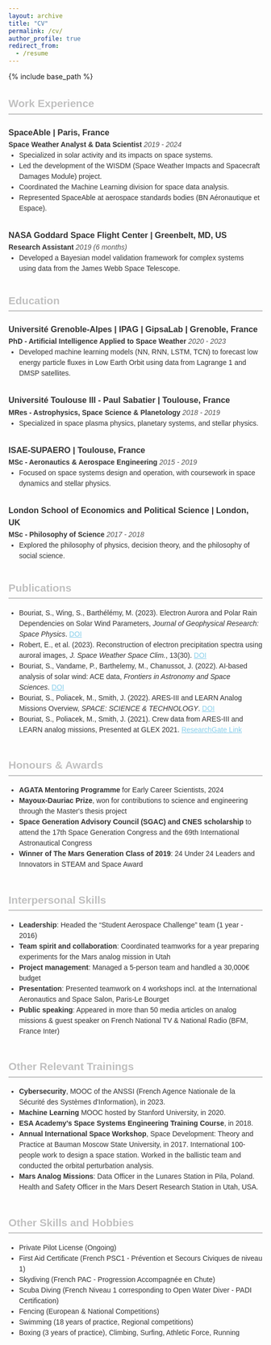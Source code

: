 ```yaml
---
layout: archive
title: "CV"
permalink: /cv/
author_profile: true
redirect_from:
  - /resume
---
```


{% include base_path %}

<div style="max-width: 800px; margin: auto; font-family: Arial, sans-serif; line-height: 1.5; color: #333;">
  
  <h2 style="font-size: 1.5em; border-bottom: 2px solid #C0C0C0; padding-bottom: 0.2em; color: #C0C0C0;">Work Experience</h2>  
  <h3 style="margin-bottom: 0.1em;">SpaceAble | Paris, France</h3>  
  <strong>Space Weather Analyst & Data Scientist</strong>  
  <em style="color: #555;">2019 - 2024</em>  
  <ul style="margin: 0; padding: 0 0 0.5em 1.5em; list-style-type: disc;">
    <li>Specialized in solar activity and its impacts on space systems.</li>  
    <li>Led the development of the WISDM (Space Weather Impacts and Spacecraft Damages Module) project.</li>  
    <li>Coordinated the Machine Learning division for space data analysis.</li>  
    <li>Represented SpaceAble at aerospace standards bodies (BN Aéronautique et Espace).</li>  
  </ul>

  <h3 style="margin-bottom: 0.1em;">NASA Goddard Space Flight Center | Greenbelt, MD, US</h3>  
  <strong>Research Assistant</strong>  
  <em style="color: #555;">2019 (6 months)</em>  
  <ul style="margin: 0; padding: 0 0 0.5em 1.5em; list-style-type: disc;">
    <li>Developed a Bayesian model validation framework for complex systems using data from the James Webb Space Telescope.</li>  
  </ul>

  <h2 style="font-size: 1.5em; border-bottom: 2px solid #C0C0C0; padding-bottom: 0.2em; color: #C0C0C0;">Education</h2>  
  <h3 style="margin-bottom: 0.1em;">Université Grenoble-Alpes | IPAG | GipsaLab | Grenoble, France</h3>  
  <strong>PhD - Artificial Intelligence Applied to Space Weather</strong>  
  <em style="color: #555;">2020 - 2023</em>  
  <ul style="margin: 0; padding: 0 0 0.5em 1.5em; list-style-type: disc;">
    <li>Developed machine learning models (NN, RNN, LSTM, TCN) to forecast low energy particle fluxes in Low Earth Orbit using data from Lagrange 1 and DMSP satellites.</li>  
  </ul>

  <h3 style="margin-bottom: 0.1em;">Université Toulouse III - Paul Sabatier | Toulouse, France</h3>  
  <strong>MRes - Astrophysics, Space Science & Planetology</strong>  
  <em style="color: #555;">2018 - 2019</em>  
  <ul style="margin: 0; padding: 0 0 0.5em 1.5em; list-style-type: disc;">
    <li>Specialized in space plasma physics, planetary systems, and stellar physics.</li>  
  </ul>

  <h3 style="margin-bottom: 0.1em;">ISAE-SUPAERO | Toulouse, France</h3>  
  <strong>MSc - Aeronautics & Aerospace Engineering</strong>  
  <em style="color: #555;">2015 - 2019</em>  
  <ul style="margin: 0; padding: 0 0 0.5em 1.5em; list-style-type: disc;">
    <li>Focused on space systems design and operation, with coursework in space dynamics and stellar physics.</li>  
  </ul>

  <h3 style="margin-bottom: 0.1em;">London School of Economics and Political Science | London, UK</h3>  
  <strong>MSc - Philosophy of Science</strong>  
  <em style="color: #555;">2017 - 2018</em>  
  <ul style="margin: 0; padding: 0 0 0.5em 1.5em; list-style-type: disc;">
    <li>Explored the philosophy of physics, decision theory, and the philosophy of social science.</li>  
  </ul>
  
  <h2 style="font-size: 1.5em; border-bottom: 2px solid #C0C0C0; padding-bottom: 0.2em; color: #C0C0C0;">Publications</h2>  
  <ul style="margin: 0; padding: 0 0 1em 1.5em; list-style-type: disc;">
    <li>Bouriat, S., Wing, S., Barthélémy, M. (2023). Electron Aurora and Polar Rain Dependencies on Solar Wind Parameters, <em>Journal of Geophysical Research: Space Physics</em>. <a href="https://doi.org/10.1029/2023JA031598" style="color: #87CEEB;">DOI</a></li>
    <li>Robert, E., et al. (2023). Reconstruction of electron precipitation spectra using auroral images, <em>J. Space Weather Space Clim.</em>, 13(30). <a href="https://doi.org/10.1051/swsc/2023028" style="color: #87CEEB;">DOI</a></li>
    <li>Bouriat, S., Vandame, P., Barthelemy, M., Chanussot, J. (2022). AI-based analysis of solar wind: ACE data, <em>Frontiers in Astronomy and Space Sciences</em>. <a href="https://doi.org/10.3389/fspas.2022.980759" style="color: #87CEEB;">DOI</a></li>
    <li>Bouriat, S., Poliacek, M., Smith, J. (2022). ARES-III and LEARN Analog Missions Overview, <em>SPACE: SCIENCE & TECHNOLOGY</em>. <a href="https://doi.org/10.34133/2022/9763959" style="color: #87CEEB;">DOI</a></li>
    <li>Bouriat, S., Poliacek, M., Smith, J. (2021). Crew data from ARES-III and LEARN analog missions, Presented at GLEX 2021. <a href="https://www.researchgate.net/publication/356471453" style="color: #87CEEB;">ResearchGate Link</a></li>
  </ul>

  <h2 style="font-size: 1.5em; border-bottom: 2px solid #C0C0C0; padding-bottom: 0.2em; color: #C0C0C0;">Honours & Awards</h2>  
  <ul style="margin: 0; padding: 0 0 1em 1.5em; list-style-type: disc;">
    <li><strong>AGATA Mentoring Programme</strong> for Early Career Scientists, 2024</li>  
    <li><strong>Mayoux-Dauriac Prize</strong>, won for contributions to science and engineering through the Master's thesis project</li>  
    <li><strong>Space Generation Advisory Council (SGAC) and CNES scholarship</strong> to attend the 17th Space Generation Congress and the 69th International Astronautical Congress</li>  
    <li><strong>Winner of The Mars Generation Class of 2019</strong>: 24 Under 24 Leaders and Innovators in STEAM and Space Award</li>  
  </ul>

  <h2 style="font-size: 1.5em; border-bottom: 2px solid #C0C0C0; padding-bottom: 0.2em; color: #C0C0C0;">Interpersonal Skills</h2>  
  <ul style="margin: 0; padding: 0 0 1em 1.5em; list-style-type: disc;">
    <li><strong>Leadership</strong>: Headed the “Student Aerospace Challenge” team (1 year - 2016)</li>  
    <li><strong>Team spirit and collaboration</strong>: Coordinated teamworks for a year preparing experiments for the Mars analog mission in Utah</li>  
    <li><strong>Project management</strong>: Managed a 5-person team and handled a 30,000€ budget</li>  
    <li><strong>Presentation</strong>: Presented teamwork on 4 workshops incl. at the International Aeronautics and Space Salon, Paris-Le Bourget</li>  
    <li><strong>Public speaking</strong>: Appeared in more than 50 media articles on analog missions & guest speaker on French National TV & National Radio (BFM, France Inter)</li>  
  </ul>

  <h2 style="font-size: 1.5em; border-bottom: 2px solid #C0C0C0; padding-bottom: 0.2em; color: #C0C0C0;">Other Relevant Trainings</h2>  
  <ul style="margin: 0; padding: 0 0 1em 1.5em; list-style-type: disc;">
    <li><strong>Cybersecurity</strong>, MOOC of the ANSSI (French Agence Nationale de la Sécurité des Systèmes d'Information), in 2023.</li>  
    <li><strong>Machine Learning</strong> MOOC hosted by Stanford University, in 2020.</li>  
    <li><strong>ESA Academy's Space Systems Engineering Training Course</strong>, in 2018.</li>  
    <li><strong>Annual International Space Workshop</strong>, Space Development: Theory and Practice at Bauman Moscow State University, in 2017. International 100-people work to design a space station. Worked in the ballistic team and conducted the orbital perturbation analysis.</li>  
    <li><strong>Mars Analog Missions</strong>: Data Officer in the Lunares Station in Pila, Poland. Health and Safety Officer in the Mars Desert Research Station in Utah, USA.</li>  
  </ul>

  <h2 style="font-size: 1.5em; border-bottom: 2px solid #C0C0C0; padding-bottom: 0.2em; color: #C0C0C0;">Other Skills and Hobbies</h2>  
  <ul style="margin: 0; padding: 0 0 1em 1.5em; list-style-type: disc;">
    <li>Private Pilot License (Ongoing)</li>  
    <li>First Aid Certificate (French PSC1 - Prévention et Secours Civiques de niveau 1)</li>  
    <li>Skydiving (French PAC - Progression Accompagnée en Chute)</li>  
    <li>Scuba Diving (French Niveau 1 corresponding to Open Water Diver - PADI Certification)</li>  
    <li>Fencing (European & National Competitions)</li>  
    <li>Swimming (18 years of practice, Regional competitions)</li>  
    <li>Boxing (3 years of practice), Climbing, Surfing, Athletic Force, Running</li>  
  </ul>

</div>
